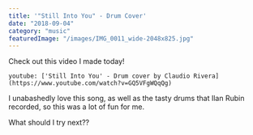 ```yaml
---
title: '"Still Into You" - Drum Cover'
date: "2018-09-04"
category: "music"
featuredImage: "/images/IMG_0011_wide-2048x825.jpg"
---
```


Check out this video I made today!

`youtube: ['Still Into You' - Drum cover by Claudio Rivera](https://www.youtube.com/watch?v=GQ5VFgWQqQg)`

I unabashedly love this song, as well as the tasty drums that Ilan Rubin recorded, so this was a lot of fun for me.

What should I try next??

